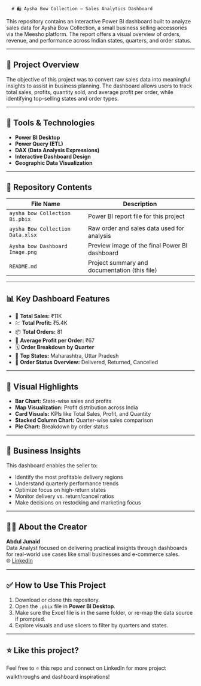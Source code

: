       # 🛍️ Aysha Bow Collection – Sales Analytics Dashboard

This repository contains an interactive Power BI dashboard built to analyze sales data for Aysha Bow Collection, a small business selling accessories via the Meesho platform. The report offers a visual overview of orders, revenue, and performance across Indian states, quarters, and order status.

---

## 🧠 Project Overview

The objective of this project was to convert raw sales data into meaningful insights to assist in business planning. The dashboard allows users to track total sales, profits, quantity sold, and average profit per order, while identifying top-selling states and order types.

---

## 🔧 Tools & Technologies

- **Power BI Desktop**
- **Power Query (ETL)**
- **DAX (Data Analysis Expressions)**
- **Interactive Dashboard Design**
- **Geographic Data Visualization**

---

## 📁 Repository Contents

| File Name                          | Description                                     |
|-----------------------------------|-------------------------------------------------|
| `aysha bow Collection Bi.pbix`         | Power BI report file for this project           |
| `aysha Bow Collection Data.xlsx`            | Raw order and sales data used for analysis      |
| `Aysha bow Dashboard Image.png`                   | Preview image of the final Power BI dashboard   |
| `README.md`                       | Project summary and documentation (this file)   |

---

## 📊 Key Dashboard Features

- 🧾 **Total Sales:** ₹11K  
- 💹 **Total Profit:** ₹5.4K  
- 📦 **Total Orders:** 81  
- 💸 **Average Profit per Order:** ₹67  
- 🗓️ **Order Breakdown by Quarter**  
- 🧭 **Top States:** Maharashtra, Uttar Pradesh  
- 📮 **Order Status Overview:** Delivered, Returned, Cancelled  

---

## 📌 Visual Highlights

- **Bar Chart:** State-wise sales and profits  
- **Map Visualization:** Profit distribution across India  
- **Card Visuals:** KPIs like Total Sales, Profit, and Quantity  
- **Stacked Column Chart:** Quarter-wise sales comparison  
- **Pie Chart:** Breakdown by order status

---

## 💼 Business Insights

This dashboard enables the seller to:
- Identify the most profitable delivery regions
- Understand quarterly performance trends
- Optimize focus on high-return states
- Monitor delivery vs. return/cancel ratios
- Make decisions on restocking and marketing focus

---

## 👩‍💼 About the Creator

**Abdul Junaid**  
Data Analyst focused on delivering practical insights through dashboards for real-world use cases like small businesses and e-commerce sales.  
🌐 [LinkedIn](https://www.linkedin.com/in/abduljunaidpcmad)

---

## ✅ How to Use This Project

1. Download or clone this repository.
2. Open the `.pbix` file in **Power BI Desktop**.
3. Make sure the Excel file is in the same folder, or re-map the data source if prompted.
4. Explore visuals and use slicers to filter by quarters and states.

---

## ⭐️ Like this project?

Feel free to ⭐ this repo and connect on LinkedIn for more project walkthroughs and dashboard inspirations!
